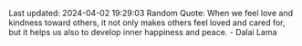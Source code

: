 Last updated: 2024-04-02 19:29:03
Random Quote: When we feel love and kindness toward others, it not only makes others feel loved and cared for, but it helps us also to develop inner happiness and peace. - Dalai Lama